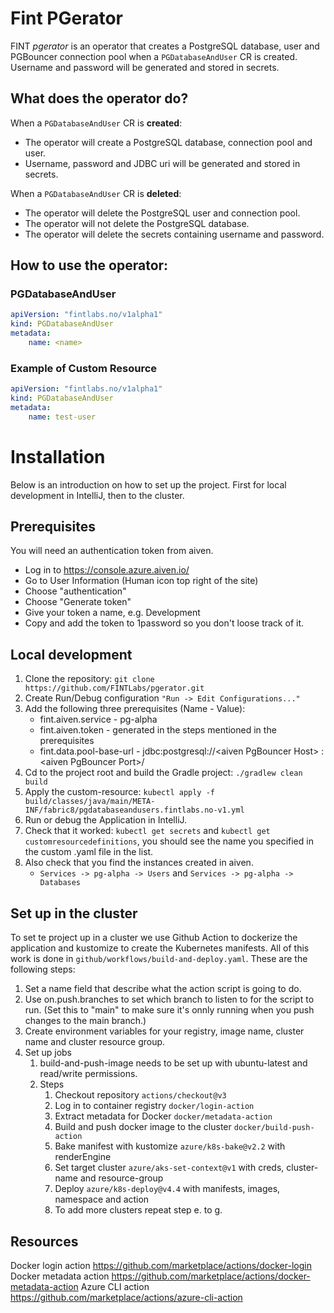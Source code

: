 # Fint PGerator

FINT _pgerator_ is an operator that creates a PostgreSQL database, user and PGBouncer connection pool when a `PGDatabaseAndUser` CR is created. 
Username and password will be generated and stored in secrets. 

## What does the operator do?

When a `PGDatabaseAndUser` CR is **created**:
 * The operator will create a PostgreSQL database, connection pool and user. 
 * Username, password and JDBC uri will be generated and stored in secrets.

When a `PGDatabaseAndUser` CR is **deleted**:
 * The operator will delete the PostgreSQL user and connection pool.
 * The operator will not delete the PostgreSQL database.
 * The operator will delete the secrets containing username and password.

## How to use the operator:

### PGDatabaseAndUser
```yaml
apiVersion: "fintlabs.no/v1alpha1"
kind: PGDatabaseAndUser
metadata:
    name: <name>
```

### Example of Custom Resource

```yaml
apiVersion: "fintlabs.no/v1alpha1"
kind: PGDatabaseAndUser
metadata:
    name: test-user
```

# Installation

Below is an introduction on how to set up the project. First for local development in IntelliJ, then to the cluster.

## Prerequisites
You will need an authentication token from aiven.
- Log in to https://console.azure.aiven.io/
- Go to User Information (Human icon top right of the site)
- Choose "authentication"
- Choose "Generate token"
- Give your token a name, e.g. Development
- Copy and add the token to 1password so you don't loose track of it.

## Local development

1. Clone the repository: `git clone https://github.com/FINTLabs/pgerator.git`
2. Create Run/Debug configuration `"Run -> Edit Configurations..."`
3. Add the following three prerequisites (Name - Value): 
    * fint.aiven.service - pg-alpha
    * fint.aiven.token - generated in the steps mentioned in the prerequisites
    * fint.data.pool-base-url -	jdbc:postgresql://\<aiven PgBouncer Host\> : \<aiven PgBouncer Port\>/
4. Cd to the project root and build the Gradle project: `./gradlew clean build`
5. Apply the custom-resource: `kubectl apply -f build/classes/java/main/META-INF/fabric8/pgdatabaseandusers.fintlabs.no-v1.yml`
6. Run or debug the Application in IntelliJ.
7. Check that it worked: `kubectl get secrets` and `kubectl get customresourcedefinitions`, you should see the name  you specified in the custom .yaml file in the list.
8. Also check that you find the instances created in aiven.
   * `Services -> pg-alpha -> Users` and `Services -> pg-alpha -> Databases`

## Set up in the cluster

To set te project up in a cluster we use Github Action to dockerize the application and kustomize to create the Kubernetes manifests.
All of this work is done in `github/workflows/build-and-deploy.yaml`.
These are the following steps:

1. Set a name field that describe what the action script is going to do.
2. Use on.push.branches to set which branch to listen to for the script to run. (Set this to "main" to make sure it's onnly running when you push changes to the main branch.)
3. Create environment variables for your registry, image name, cluster name and cluster resource group.
4. Set up jobs
   1. build-and-push-image needs to be set up with ubuntu-latest and read/write permissions.
   2. Steps
      1. Checkout repository `actions/checkout@v3`
      2. Log in to container registry `docker/login-action`
      3. Extract metadata for Docker `docker/metadata-action`
      4. Build and push docker image to the cluster `docker/build-push-action`
      5. Bake manifest with kustomize `azure/k8s-bake@v2.2` with renderEngine
      6. Set target cluster `azure/aks-set-context@v1` with creds, cluster-name and resource-group
      7. Deploy `azure/k8s-deploy@v4.4` with manifests, images, namespace and action
      8. To add more clusters repeat step e. to g.

## Resources

Docker login action https://github.com/marketplace/actions/docker-login
Docker metadata action https://github.com/marketplace/actions/docker-metadata-action
Azure CLI action https://github.com/marketplace/actions/azure-cli-action
